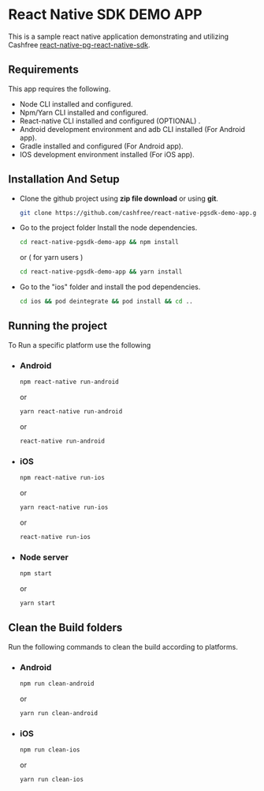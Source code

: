 # React Native SDK DEMO APP

This is a sample react native application demonstrating and utilizing Cashfree [react-native-pg-react-native-sdk](https://www.npmjs.com/package/react-native-pg-react-native-sdk).

## Requirements

This app requires the following.

- Node CLI installed and configured.
- Npm/Yarn CLI installed and configured.
- React-native CLI installed and configured (OPTIONAL) .
- Android development environment and adb CLI installed (For Android app).
- Gradle installed and configured (For Android app).
- IOS development environment installed (For iOS app).



## Installation And Setup

- Clone the github project using **zip file download** or using **git**.

  ```bash
  git clone https://github.com/cashfree/react-native-pgsdk-demo-app.git
  ```

- Go to the project folder Install the node dependencies.

  ```bash
  cd react-native-pgsdk-demo-app && npm install
  ```

  or ( for yarn users )

  ```bash
  cd react-native-pgsdk-demo-app && yarn install
  ```

- Go to the "ios" folder and install the pod dependencies.

  ```bash
  cd ios && pod deintegrate && pod install && cd ..
  ```



## Running the project

To Run a specific platform use the following

- ### Android

  ```bash
  npm react-native run-android
  ```

  or

  ```bash
  yarn react-native run-android
  ```

  or

  ```bash
  react-native run-android
  ```

- ### iOS

  ```bash
  npm react-native run-ios
  ```

  or

  ```bash
  yarn react-native run-ios
  ```

  or

  ```bash
  react-native run-ios
  ```



- ### Node server

  ```bash
  npm start
  ```

  or

  ```bash
  yarn start
  ```



## Clean the Build folders

Run the following commands to clean the build according to platforms.

- ### Android

  ```bash
  npm run clean-android
  ```

  or

  ```bash
  yarn run clean-android
  ```

- ### iOS

  ```bash
  npm run clean-ios
  ```

  or

  ```bash
  yarn run clean-ios
  ```